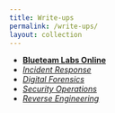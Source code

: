 ```yaml
---
title: Write-ups
permalink: /write-ups/
layout: collection
---
```


- **[Blueteam Labs Online](/write-ups/btlo)**
 - _[Incident Response](/write-ups/btlo/incident_response)_
 - _[Digital Forensics](/write-ups/btlo/digital_forensics)_
 - _[Security Operations](/write-ups/btlo/security_operations)_
 - _[Reverse Engineering](/write-ups/btlo/reverse_engineering)_
